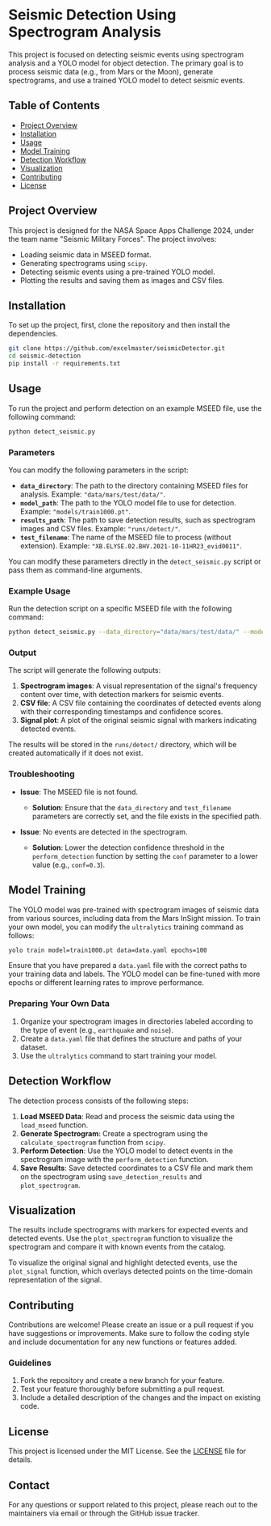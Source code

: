 # Seismic Detection Using Spectrogram Analysis

This project is focused on detecting seismic events using spectrogram analysis and a YOLO model for object detection. The primary goal is to process seismic data (e.g., from Mars or the Moon), generate spectrograms, and use a trained YOLO model to detect seismic events.

## Table of Contents
- [Project Overview](#project-overview)
- [Installation](#installation)
- [Usage](#usage)
- [Model Training](#model-training)
- [Detection Workflow](#detection-workflow)
- [Visualization](#visualization)
- [Contributing](#contributing)
- [License](#license)

## Project Overview
This project is designed for the NASA Space Apps Challenge 2024, under the team name "Seismic Military Forces". The project involves:
- Loading seismic data in MSEED format.
- Generating spectrograms using `scipy`.
- Detecting seismic events using a pre-trained YOLO model.
- Plotting the results and saving them as images and CSV files.


## Installation
To set up the project, first, clone the repository and then install the dependencies.

```bash
git clone https://github.com/excelmaster/seismicDetector.git
cd seismic-detection
pip install -r requirements.txt
```

## Usage
To run the project and perform detection on an example MSEED file, use the following command:

```bash
python detect_seismic.py
```
### Parameters
You can modify the following parameters in the script:

- **`data_directory`**: The path to the directory containing MSEED files for analysis. Example: `"data/mars/test/data/"`.
- **`model_path`**: The path to the YOLO model file to use for detection. Example: `"models/train1000.pt"`.
- **`results_path`**: The path to save detection results, such as spectrogram images and CSV files. Example: `"runs/detect/"`.
- **`test_filename`**: The name of the MSEED file to process (without extension). Example: `"XB.ELYSE.02.BHV.2021-10-11HR23_evid0011"`.

You can modify these parameters directly in the `detect_seismic.py` script or pass them as command-line arguments.

### Example Usage
Run the detection script on a specific MSEED file with the following command:

```bash
python detect_seismic.py --data_directory="data/mars/test/data/" --model_path="models/train1000.pt" --test_filename="XB.ELYSE.02.BHV.2021-10-11HR23_evid0011"
```

### Output
The script will generate the following outputs:

1. **Spectrogram images**: A visual representation of the signal's frequency content over time, with detection markers for seismic events.
2. **CSV file**: A CSV file containing the coordinates of detected events along with their corresponding timestamps and confidence scores.
3. **Signal plot**: A plot of the original seismic signal with markers indicating detected events.

The results will be stored in the `runs/detect/` directory, which will be created automatically if it does not exist.

### Troubleshooting
- **Issue**: The MSEED file is not found.
  - **Solution**: Ensure that the `data_directory` and `test_filename` parameters are correctly set, and the file exists in the specified path.
  
- **Issue**: No events are detected in the spectrogram.
  - **Solution**: Lower the detection confidence threshold in the `perform_detection` function by setting the `conf` parameter to a lower value (e.g., `conf=0.3`).

## Model Training
The YOLO model was pre-trained with spectrogram images of seismic data from various sources, including data from the Mars InSight mission. To train your own model, you can modify the `ultralytics` training command as follows:

```bash
yolo train model=train1000.pt data=data.yaml epochs=100
```

Ensure that you have prepared a `data.yaml` file with the correct paths to your training data and labels. The YOLO model can be fine-tuned with more epochs or different learning rates to improve performance.

### Preparing Your Own Data
1. Organize your spectrogram images in directories labeled according to the type of event (e.g., `earthquake` and `noise`).
2. Create a `data.yaml` file that defines the structure and paths of your dataset.
3. Use the `ultralytics` command to start training your model.

## Detection Workflow
The detection process consists of the following steps:
1. **Load MSEED Data**: Read and process the seismic data using the `load_mseed` function.
2. **Generate Spectrogram**: Create a spectrogram using the `calculate_spectrogram` function from `scipy`.
3. **Perform Detection**: Use the YOLO model to detect events in the spectrogram image with the `perform_detection` function.
4. **Save Results**: Save detected coordinates to a CSV file and mark them on the spectrogram using `save_detection_results` and `plot_spectrogram`.

## Visualization
The results include spectrograms with markers for expected events and detected events. Use the `plot_spectrogram` function to visualize the spectrogram and compare it with known events from the catalog.

To visualize the original signal and highlight detected events, use the `plot_signal` function, which overlays detected points on the time-domain representation of the signal.

## Contributing
Contributions are welcome! Please create an issue or a pull request if you have suggestions or improvements. Make sure to follow the coding style and include documentation for any new functions or features added.

### Guidelines
1. Fork the repository and create a new branch for your feature.
2. Test your feature thoroughly before submitting a pull request.
3. Include a detailed description of the changes and the impact on existing code.

## License
This project is licensed under the MIT License. See the [LICENSE](LICENSE) file for details.

## Contact
For any questions or support related to this project, please reach out to the maintainers via email or through the GitHub issue tracker.




